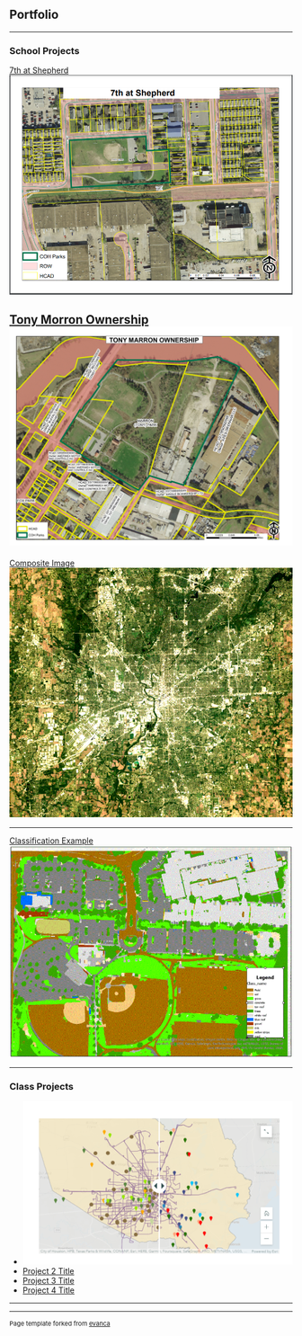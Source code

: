 ## Portfolio

---

### School Projects 

[7th at Shepherd](http://example.com/)
<img src="images/7th_sheperd.PNG?raw=true"/>

[Tony Morron Ownership](/pdf/sample_presentation.pdf)
<img src="pdf/TONY MARRON OWNERSHIP.pdf?raw=true"/>
---
[Composite Image](/pdf/sample_presentation.pdf)
<img src="images/feature.GIF?raw=true"/>

---
[Classification Example](http://example.com/)
<img src="images/Classification.GIF?raw=true"/>

---

### Class Projects
- [![Healthy Food Access in Harris County Story Map](images/HealthyFoodAccess.PNG)](https://storymaps.arcgis.com/stories/ac434c4685304321a18f47bd3c0dffcd)
- [Project 2 Title](http://example.com/)
- [Project 3 Title](http://example.com/)
- [Project 4 Title](http://example.com/)

---




---
<p style="font-size:11px">Page template forked from <a href="https://github.com/evanca/quick-portfolio">evanca</a></p>
<!-- Remove above link if you don't want to attibute -->
